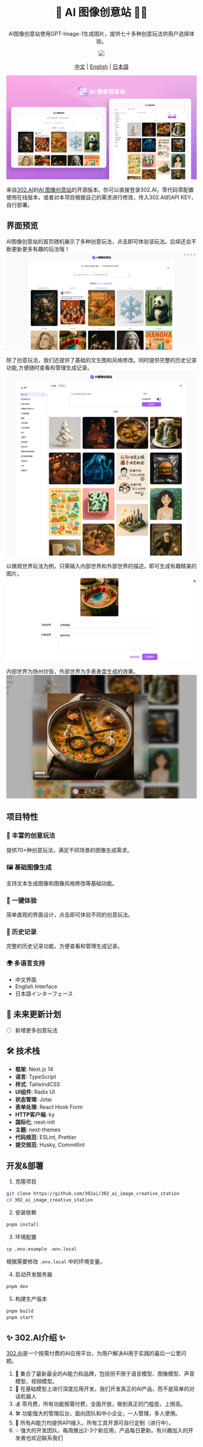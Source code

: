 # <p align="center"> 🎨 AI 图像创意站 🚀✨</p>

<p align="center">AI图像创意站使用GPT-Image-1生成图片，提供七十多种创意玩法供用户选择体验。</p>

<p align="center"><a href="https://302.ai/product/detail/68" target="blank"><img src="https://file.302.ai/gpt/imgs/github/20250102/72a57c4263944b73bf521830878ae39a.png" /></a></p >

<p align="center"><a href="README_zh.md">中文</a> | <a href="README.md">English</a> | <a href="README_ja.md">日本語</a></p>

![](docs/302_AI_Image_Creative_Station.png)

来自[302.AI](https://302.ai)的[AI 图像创意站](https://302.ai/product/detail/68)的开源版本。你可以直接登录302.AI，零代码零配置使用在线版本。或者对本项目根据自己的需求进行修改，传入302.AI的API KEY，自行部署。

## 界面预览
AI图像创意站的首页随机展示了多种创意玩法，点击即可体验该玩法。后续还会不断更新更多有趣的玩法哦！      
![](docs/302_AI_Image_Creative_Station_screenshot_01.png)

除了创意玩法，我们还提供了基础的文生图和风格修改。同时提供完整的历史记录功能,方便随时查看和管理生成记录。
![](docs/302_AI_Image_Creative_Station_screenshot_02.png)           

以微观世界玩法为例，只需输入内部世界和外部世界的描述，即可生成有趣精美的图片。
![](docs/302_AI_Image_Creative_Station_screenshot_03.png)        

内部世界为扬州炒饭，外部世界为手表表盘生成的效果。
![](docs/302_AI_Image_Creative_Station_screenshot_04.png)        
 
## 项目特性
### 🎨 丰富的创意玩法
提供70+种创意玩法，满足不同场景的图像生成需求。
### 🖼️ 基础图像生成
支持文本生成图像和图像风格修改等基础功能。
### 🎯 一键体验
简单直观的界面设计，点击即可体验不同的创意玩法。
### 📝 历史记录
完整的历史记录功能，方便查看和管理生成记录。
### 🌍 多语言支持
  - 中文界面
  - English Interface
  - 日本語インターフェース

## 🚩 未来更新计划
- [ ] 新增更多创意玩法


## 🛠️ 技术栈

- **框架**: Next.js 14
- **语言**: TypeScript
- **样式**: TailwindCSS
- **UI组件**: Radix UI
- **状态管理**: Jotai
- **表单处理**: React Hook Form
- **HTTP客户端**: ky
- **国际化**: next-intl
- **主题**: next-themes
- **代码规范**: ESLint, Prettier
- **提交规范**: Husky, Commitlint

## 开发&部署
1. 克隆项目
```bash
git clone https://github.com/302ai/302_ai_image_creative_station
cd 302_ai_image_creative_station
```

2. 安装依赖
```bash
pnpm install
```

3. 环境配置
```bash
cp .env.example .env.local
```
根据需要修改 `.env.local` 中的环境变量。

4. 启动开发服务器
```bash
pnpm dev
```

5. 构建生产版本
```bash
pnpm build
pnpm start
```

## ✨ 302.AI介绍 ✨
[302.AI](https://302.ai)是一个按需付费的AI应用平台，为用户解决AI用于实践的最后一公里问题。
1. 🧠 集合了最新最全的AI能力和品牌，包括但不限于语言模型、图像模型、声音模型、视频模型。
2. 🚀 在基础模型上进行深度应用开发，我们开发真正的AI产品，而不是简单的对话机器人
3. 💰 零月费，所有功能按需付费，全面开放，做到真正的门槛低，上限高。
4. 🛠 功能强大的管理后台，面向团队和中小企业，一人管理，多人使用。
5. 🔗 所有AI能力均提供API接入，所有工具开源可自行定制（进行中）。
6. 💡 强大的开发团队，每周推出2-3个新应用，产品每日更新。有兴趣加入的开发者也欢迎联系我们
